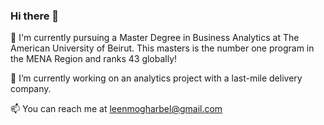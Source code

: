 ### Hi there 👋

<!--
**LeenMo/LeenMo** is a ✨ _special_ ✨ repository because its `README.md` (this file) appears on your GitHub profile.

Here are some ideas to get you started:

- 🔭 I’m currently working on ...
- 🌱 I’m currently learning ...
- 👯 I’m looking to collaborate on ...
- 🤔 I’m looking for help with ...
- 💬 Ask me about ...
- 📫 How to reach me: ...
- 😄 Pronouns: ...
- ⚡ Fun fact: ...
-->
🌱 I'm currently pursuing a Master Degree in Business Analytics at The American University of Beirut. This masters is the number one program in the MENA Region and ranks 43 globally!

🔭 I’m currently working on an analytics project with a last-mile delivery company.

📫 You can reach me at leenmogharbel@gmail.com
